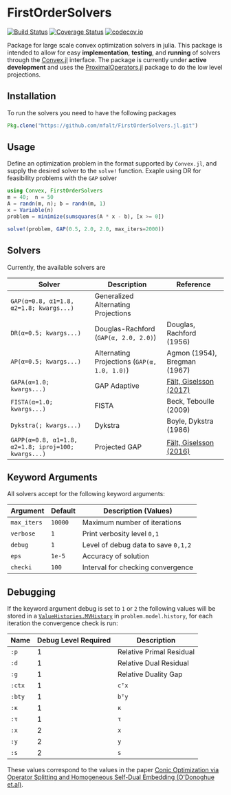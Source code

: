 # FirstOrderSolvers

[![Build Status](https://travis-ci.org/mfalt/FirstOrderSolvers.jl.svg?branch=master)](https://travis-ci.org/mfalt/FirstOrderSolvers.jl)
[![Coverage Status](https://coveralls.io/repos/mfalt/FirstOrderSolvers.jl/badge.svg?branch=master&service=github)](https://coveralls.io/github/mfalt/FirstOrderSolvers.jl?branch=master)
[![codecov.io](http://codecov.io/github/mfalt/FirstOrderSolvers.jl/coverage.svg?branch=master)](http://codecov.io/github/mfalt/FirstOrderSolvers.jl?branch=master)

Package for large scale convex optimization solvers in julia. This package is intended to allow for easy **implementation**, **testing**, and **running** of solvers through the [Convex.jl](https://github.com/JuliaOpt/Convex.jl) interface.
The package is currently under **active development** and uses the [ProximalOperators.jl](https://github.com/kul-forbes/ProximalOperators.jl) package to do the low level projections.

## Installation
To run the solvers you need to have the following packages
```julia
Pkg.clone("https://github.com/mfalt/FirstOrderSolvers.jl.git")
```

## Usage
Define an optimization problem in the format supported by `Convex.jl`, and supply the desired solver to the `solve!` function. Exaple using DR for feasibility problems with the `GAP` solver 
```julia
using Convex, FirstOrderSolvers
m = 40;  n = 50
A = randn(m, n); b = randn(m, 1)
x = Variable(n)
problem = minimize(sumsquares(A * x - b), [x >= 0])

solve!(problem, GAP(0.5, 2.0, 2.0, max_iters=2000))
```

## Solvers
Currently, the available solvers are

| Solver | Description | Reference |
| --- | --- | --- |
| `GAP(α=0.8, α1=1.8, α2=1.8; kwargs...)` | Generalized Alternating Projections |    |
| `DR(α=0.5; kwargs...)` | Douglas-Rachford (`GAP(α, 2.0, 2.0)`)  | Douglas, Rachford (1956) |
| `AP(α=0.5; kwargs...)` | Alternating Projections (`GAP(α, 1.0, 1.0)`)  | Agmon (1954), Bregman (1967) |
| `GAPA(α=1.0; kwargs...)` | GAP Adaptive | [Fält, Giselsson (2017)](https://arxiv.org/abs/1703.10547) |
| `FISTA(α=1.0; kwargs...)` | FISTA |  Beck, Teboulle (2009) |
| `Dykstra(; kwargs...)` | Dykstra | Boyle, Dykstra (1986) |
| `GAPP(α=0.8, α1=1.8, α2=1.8; iproj=100; kwargs...)` | Projected GAP | [Fält, Giselsson (2016)](https://arxiv.org/abs/1609.05920)  |

## Keyword Arguments
All solvers accept for the following keyword arguments:

| Argument    | Default | Description (Values)                |
| ---         | ---     | ---                                 |
| `max_iters` | `10000` | Maximum number of iterations        |
| `verbose`   | `1`     |  Print verbosity level `0,1`        |
| `debug`     | `1`     | Level of debug data to save `0,1,2` |
| `eps`       | `1e-5`  | Accuracy of solution                |
| `checki`    | `100`   | Interval for checking convergence   |

## Debugging
If the keyword argument debug is set to `1` or `2` the following values will be stored in a [`ValueHistories.MVHistory`](https://github.com/JuliaPackageMirrors/ValueHistories.jl) in  `problem.model.history`, for each iteration the convergence check is run:

| Name        | Debug Level Required | Description |
| ---         | ---                  | ---                  |
| `:p`        | 1 | Relative Primal Residual |
| `:d`        | 1 | Relative Dual Residual |
| `:g`        | 1 | Relative Duality Gap |
| `:ctx`      | 1 | `cᵀx` |
| `:bty`      | 1 | `bᵀy` |
| `:κ`        | 1 | `κ` |
| `:τ`        | 1 | `τ` |
| `:x`        | 2 | `x` |
| `:y`        | 2 | `y` |
| `:s`        | 2 | `s` |

These values correspond to the values in the paper [Conic Optimization via Operator Splitting and Homogeneous Self-Dual Embedding (O'Donoghue et.al)](https://arxiv.org/abs/1312.3039).
